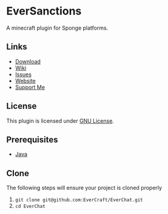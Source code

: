 EverSanctions
=============

A minecraft plugin for Sponge platforms.

## Links ##
* [Download](https://github.com/EverCraft/EverChat/releases)
* [Wiki](http://wiki.evercraft.fr)
* [Issues](https://github.com/EverCraft/EverChat/issues)
* [Website](http://evercraft.fr)
* [Support Me](https://www.paypal.com/cgi-bin/webscr?cmd=_s-xclick&hosted_button_id=RUSKPBMNJG5R4)

## License ##
This plugin is licensed under [GNU License](https://github.com/EverCraft/EverChat/blob/master/LICENSE).

## Prerequisites ##
* [Java](http://www.oracle.com/technetwork/java/javase/downloads/jdk8-downloads-2133151.html)

## Clone ##
The following steps will ensure your project is cloned properly

1. `git clone git@github.com:EverCraft/EverChat.git`
2. `cd EverChat`
